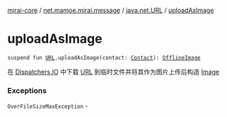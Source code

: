 [mirai-core](../../index.md) / [net.mamoe.mirai.message](../index.md) / [java.net.URL](index.md) / [uploadAsImage](./upload-as-image.md)

# uploadAsImage

`suspend fun `[`URL`](https://docs.oracle.com/javase/6/docs/api/java/net/URL.html)`.uploadAsImage(contact: `[`Contact`](../../net.mamoe.mirai.contact/-contact/index.md)`): `[`OfflineImage`](../../net.mamoe.mirai.message.data/-offline-image/index.md)

在 [Dispatchers.IO](#) 中下载 [URL](https://docs.oracle.com/javase/6/docs/api/java/net/URL.html) 到临时文件并将其作为图片上传后构造 [Image](../../net.mamoe.mirai.message.data/-image/index.md)

### Exceptions

`OverFileSizeMaxException` - 